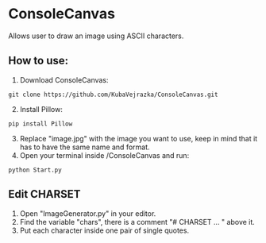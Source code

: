 # ConsoleCanvas
Allows user to draw an image using ASCII characters.

## How to use:
1) Download ConsoleCanvas:
```
git clone https://github.com/KubaVejrazka/ConsoleCanvas.git
```
2) Install Pillow:
```
pip install Pillow
```
3) Replace "image.jpg" with the image you want to use, keep in mind that it has to have the same name and format.
4) Open your terminal inside /ConsoleCanvas and run:
```
python Start.py
```

## Edit CHARSET
1) Open "ImageGenerator.py" in your editor.
2) Find the variable "chars", there is a comment "# CHARSET ... " above it.
3) Put each character inside one pair of single quotes.
